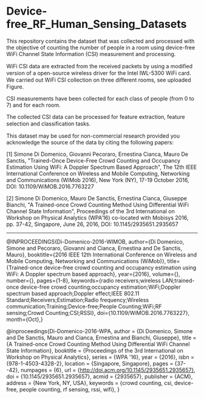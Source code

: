 # Device-free_RF_Human_Sensing_Datasets

This repository contains the dataset that was collected and processed with the objective of counting the number of people in a room using device-free WiFi Channel State Information (CSI) measurement and processing.

WiFi CSI data are extracted from the received packets by using a modiﬁed version of a open-source wireless driver for the Intel IWL-5300 WiFi card. We carried out WiFi CSI collection on three diﬀerent rooms, see uploaded Figure.

CSI measurements have been collected for each class of people (from 0 to 7) and for each room.

The collected CSI data can be processed for feature extraction, feature selection and classiﬁcation tasks.

This dataset may be used for non-commercial research provided you acknowledge the source of the data by citing the following papers:

[1] Simone Di Domenico, Giovanni Pecoraro, Ernestina Cianca, Mauro De Sanctis, "Trained-Once Device-Free Crowd Counting and Occupancy Estimation Using WiFi: A Doppler Spectrum Based Approach", The 12th IEEE International Conference on Wireless and Mobile Computing, Networking and Communications (WiMob 2016), New York (NY), 17-19 October 2016, DOI: 10.1109/WiMOB.2016.7763227

[2] Simone Di Domenico, Mauro De Sanctis, Ernestina Cianca, Giuseppe Bianchi, "A Trained-once Crowd Counting Method Using Differential WiFi Channel State Information", Proceedings of the 3rd International on Workshop on Physical Analytics (WPA’16) co-located with Mobisys 2016, pp. 37-42, Singapore, June 26, 2016, DOI: 10.1145/2935651.2935657

----------------

@INPROCEEDINGS{Di-Domenico-2016-WIMOB, 
author={Di Domenico, Simone and Pecoraro, Giovanni and Cianca, Ernestina and De Sanctis, Mauro}, 
booktitle={2016 IEEE 12th International Conference on Wireless and Mobile Computing, Networking and Communications (WiMob)}, 
title={Trained-once device-free crowd counting and occupancy estimation using WiFi: A Doppler spectrum based approach}, 
year={2016}, 
volume={}, 
number={}, 
pages={1-8}, 
keywords={radio receivers;wireless LAN;trained-once device-free crowd counting;occupancy estimation;WiFi;Doppler spectrum based approach;Doppler effect;IEEE 802.11 Standard;Receivers;Estimation;Radio frequency;Wireless communication;Training;Device-free;People Counting;WiFi;RF sensing;Crowd Counting;CSI;RSSI}, 
doi={10.1109/WiMOB.2016.7763227},
month={Oct},}

@inproceedings{Di-Domenico-2016-WPA,
 author = {Di Domenico, Simone and De Sanctis, Mauro and Cianca, Ernestina and Bianchi, Giuseppe},
 title = {A Trained-once Crowd Counting Method Using Differential WiFi Channel State Information},
 booktitle = {Proceedings of the 3rd International on Workshop on Physical Analytics},
 series = {WPA '16},
 year = {2016},
 isbn = {978-1-4503-4328-2},
 location = {Singapore, Singapore},
 pages = {37--42},
 numpages = {6},
 url = {http://doi.acm.org/10.1145/2935651.2935657},
 doi = {10.1145/2935651.2935657},
 acmid = {2935657},
 publisher = {ACM},
 address = {New York, NY, USA},
 keywords = {crowd counting, csi, device-free, people counting, rf sensing, rssi, wifi},
} 




